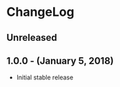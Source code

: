 ChangeLog
=========

Unreleased
-----------------

1.0.0 - (January 5, 2018)
------------------
* Initial stable release
